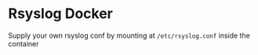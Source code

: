 # Rsyslog Docker
Supply your own rsyslog conf by mounting at `/etc/rsyslog.conf` inside the container
